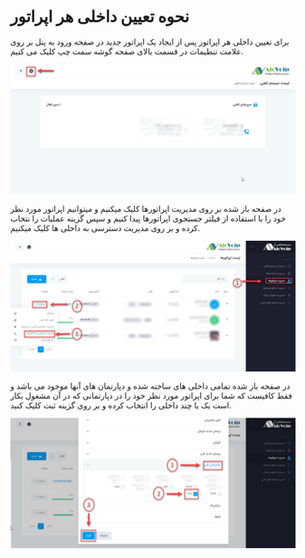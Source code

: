 # نحوه تعیین داخلی هر اپراتور
برای تعیین داخلی هر اپراتور پس از ایجاد یک اپراتور جدید در صفحه ورود به پنل بر روی علامت تنظیمات در قسمت بالای صفحه گوشه سمت چپ کلیک می کنیم.<br>
<!--- link ایجاد یک اپراتور جدید --->
![صفحه اول پنل](../Images/setting-in-first-panel-view.jpg)

در صفحه باز شده بر روی مدیریت اپراتورها کلیک میکنیم  و میتوانیم اپراتور مورد نظر خود را با استفاده از فیلتر جستجوی اپراتورها پیدا کنیم و سپس گزینه عملیات را نتخاب کرده و بر روی مدیریت دسترسی به داخلی ها کلیک میکنیم.<br>

![مدیریت اپراتورها](../Images/operator-management.jpg)

در صفحه باز شده تمامی داخلی های ساخته شده و دپارتمان های آنها موجود می باشد و فقط کافیست که شما برای اپراتور مورد نظر خود را در دپارتمانی که در آن مشغول بکار است یک یا چند داخلی را انتخاب کرده و بر روی گزینه ثبت کلیک کنید.

![انتخاب داخلی اپراتور](../Images/choose-opration-internal.jpg)


